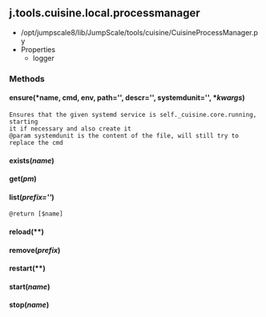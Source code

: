 <!-- toc -->
## j.tools.cuisine.local.processmanager

- /opt/jumpscale8/lib/JumpScale/tools/cuisine/CuisineProcessManager.py
- Properties
    - logger

### Methods

#### ensure(*name, cmd, env, path='', descr='', systemdunit='', **kwargs*) 

```
Ensures that the given systemd service is self._cuisine.core.running, starting
it if necessary and also create it
@param systemdunit is the content of the file, will still try to replace the cmd

```

#### exists(*name*) 

#### get(*pm*) 

#### list(*prefix=''*) 

```
@return [$name]

```

#### reload(**) 

#### remove(*prefix*) 

#### restart(**) 

#### start(*name*) 

#### stop(*name*) 

